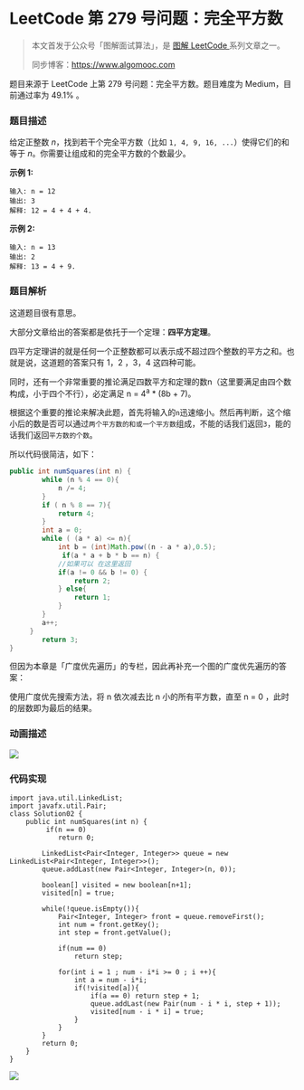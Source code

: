 # LeetCode 第 279 号问题：完全平方数

> 本文首发于公众号「图解面试算法」，是 [图解 LeetCode ](<https://github.com/MisterBooo/LeetCodeAnimation>) 系列文章之一。
>
> 同步博客：https://www.algomooc.com

题目来源于 LeetCode 上第 279 号问题：完全平方数。题目难度为 Medium，目前通过率为 49.1% 。

### 题目描述

给定正整数 *n*，找到若干个完全平方数（比如 `1, 4, 9, 16, ...`）使得它们的和等于 *n*。你需要让组成和的完全平方数的个数最少。

**示例 1:**

```
输入: n = 12
输出: 3 
解释: 12 = 4 + 4 + 4.
```

**示例 2:**

```
输入: n = 13
输出: 2
解释: 13 = 4 + 9.
```

### 题目解析

这道题目很有意思。

大部分文章给出的答案都是依托于一个定理：**四平方定理**。

四平方定理讲的就是任何一个正整数都可以表示成不超过四个整数的平方之和。也就是说，这道题的答案只有 1，2 ，3，4 这四种可能。

同时，还有一个非常重要的推论满足四数平方和定理的数n（这里要满足由四个数构成，小于四个不行），必定满足 n = 4<sup>a</sup> * (8b + 7)。

根据这个重要的推论来解决此题，首先将输入的`n`迅速缩小。然后再判断，这个缩小后的数是否可以通过`两个平方数的和或一个平方数`组成，不能的话我们返回`3`，能的话我们返回`平方数的个数`。

所以代码很简洁，如下：

```java
public int numSquares(int n) {
        while (n % 4 == 0){
            n /= 4;
        }
        if ( n % 8 == 7){
            return 4;
        }
        int a = 0;
        while ( (a * a) <= n){
            int b = (int)Math.pow((n - a * a),0.5);
             if(a * a + b * b == n) {
            //如果可以 在这里返回
            if(a != 0 && b != 0) {
                return 2;
            } else{
                return 1;
            }
        }
        a++;
     }
        return 3;
}
```



但因为本章是「广度优先遍历」的专栏，因此再补充一个图的广度优先遍历的答案：

使用广度优先搜索方法，将 n 依次减去比 n 小的所有平方数，直至 n = 0 ，此时的层数即为最后的结果。

### 动画描述

![](../Animation/Animation.gif)

### 代码实现

```
import java.util.LinkedList;
import javafx.util.Pair;
class Solution02 {
    public int numSquares(int n) {
         if(n == 0)
            return 0;
            
        LinkedList<Pair<Integer, Integer>> queue = new LinkedList<Pair<Integer, Integer>>();
        queue.addLast(new Pair<Integer, Integer>(n, 0));

        boolean[] visited = new boolean[n+1];
        visited[n] = true;

        while(!queue.isEmpty()){
            Pair<Integer, Integer> front = queue.removeFirst();
            int num = front.getKey();
            int step = front.getValue();

            if(num == 0)
                return step;

            for(int i = 1 ; num - i*i >= 0 ; i ++){
                int a = num - i*i;
                if(!visited[a]){
                    if(a == 0) return step + 1;
                    queue.addLast(new Pair(num - i * i, step + 1));
                    visited[num - i * i] = true;
                }
            }
        }
        return 0;
    }
}
```



![](../../Pictures/qrcode.jpg)
